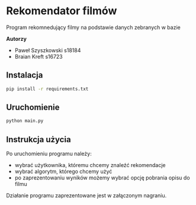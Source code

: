 # Rekomendator filmów

Program rekomnedujący filmy na podstawie danych zebranych w bazie 

**Autorzy**
* Paweł Szyszkowski s18184
* Braian Kreft s16723

## Instalacja 

```bash
pip install -r requirements.txt
```

## Uruchomienie
```bash
python main.py
```
## Instrukcja użycia
Po uruchomieniu programu należy:
* wybrać użytkownika, któremu chcemy znaleźć rekomendacje
* wybrać algorytm, którego chcemy użyć
* po zaprezentowaniu wyników możemy wybrać opcję pobrania opisu do filmu 

Działanie programu zaprezentowane jest w załączonym nagraniu.

